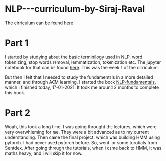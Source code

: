 # NLP---curriculum-by-Siraj-Raval
The cirriculum can be found [here](https://github.com/llSourcell/Learn-Natural-Language-Processing-Curriculum)


# Part 1
I started by studying about the basic terminilogy used in NLP, word tokenizing, stop words removal, lemmatization, tokenization etc. The jupyter notebook for that can be found [here](https://github.com/hardikkamboj/NLP---curriculum-by-Siraj-Raval/blob/main/Part_1/project.ipynb). This was the week 1 of the cirriculum. <br>

But then i felt that I needed to study the fundamentals in a more detailed manner, and through ACM learning, I started the book [NLP-fundamentals](https://github.com/hardikkamboj/NLP-Fundamentals-book), which i finished today, 17-01-2021. It took me around 2 months to complete this book. 

# Part 2
Woah, this took a long time. I was going throught the lectures, which were very overwhleming for me. They were a bit advanced as to my current understanding. Then came the final project, which was building HMM using pytorch. I had never used pytorch before. So, went for some turotials from Sentdex. 
After going through the tutorials, when i came back to HMM, it was maths heavy, and i will skip it for now..
